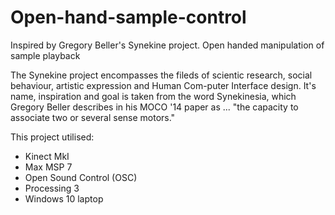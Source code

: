 # Open-hand-sample-control
Inspired by Gregory Beller's Synekine project. Open handed manipulation of sample playback

The Synekine project encompasses the fileds of scientic research, social behaviour, artistic expression and Human Com-puter Interface design. It's name, inspiration and goal is taken from the word Synekinesia, which Gregory Beller describes in his MOCO '14 paper as ... "the capacity to associate two or several sense motors."

This project utilised:
- Kinect MkI
- Max MSP 7
- Open Sound Control (OSC)
- Processing 3
- Windows 10 laptop
